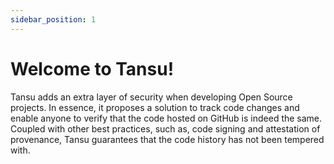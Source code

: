 ```yaml
---
sidebar_position: 1
---
```


# Welcome to Tansu!
 
Tansu adds an extra layer of security when developing Open Source projects. In essence, it proposes a solution to track code changes and enable anyone to verify that the code hosted on GitHub is indeed the same. Coupled with other best practices, such as, code signing and attestation of provenance, Tansu guarantees that the code history has not been tempered with.
